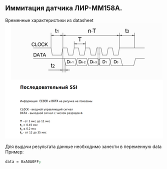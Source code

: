 ## Иммитация датчика ЛИР-ММ158А.
Временные характеристики из datasheet
![GitHub Logo](/SSI.png)

Для выдачи результата данные необходимо занести в переменную data
Пример:
```sh
data = 0xA0A0FF;  
```

